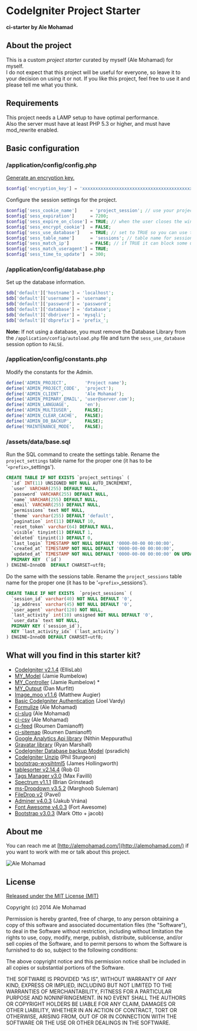 # CodeIgniter Project Starter

**ci-starter by Ale Mohamad**

## About the project

This is a custom *project starter* curated by myself (Ale Mohamad) for myself.  
I do not expect that this project will be useful for everyone, so leave it to your decision on using it or not. If you like this project, feel free to use it and please tell me what you think.

## Requirements

This project needs a LAMP setup to have optimal performance.  
Also the server must have at least PHP 5.3 or higher, and must have mod_rewrite enabled.

## Basic configuration

### /application/config/config.php

[Generate an encryption key.](https://www.random.org/passwords/?num=1&len=24&format=html&rnd=new)

```php
$config['encryption_key'] = 'xxxxxxxxxxxxxxxxxxxxxxxxxxxxxxxxxxxxxxxxxxxxxxxx';
```

Configure the session settings for the project.

```php
$config['sess_cookie_name']		= 'project_session'; // use your project codename
$config['sess_expiration']		= 7200;
$config['sess_expire_on_close']	= TRUE; // when the user closes the window it expires
$config['sess_encrypt_cookie']	= FALSE;
$config['sess_use_database']	= TRUE; // set to TRUE so you can use the DB
$config['sess_table_name']		= 'sessions'; // table name for sessions management
$config['sess_match_ip']		= FALSE; // if TRUE it can block some users in the same network
$config['sess_match_useragent']	= TRUE;
$config['sess_time_to_update']	= 300;
```

### /application/config/database.php

Set up the database information.

```php
$db['default']['hostname'] = 'localhost';  
$db['default']['username'] = 'username';  
$db['default']['password'] = 'password';  
$db['default']['database'] = 'database';  
$db['default']['dbdriver'] = 'mysqli';  
$db['default']['dbprefix'] = 'prefix_';
```

**Note:** If not using a database, you must remove the Database Library from the ```/application/config/autoload.php``` file and turn the ```sess_use_database``` session option to ```FALSE```.

### /application/config/constants.php

Modify the constants for the Admin.

```php
define('ADMIN_PROJECT',       'Project name');
define('ADMIN_PROJECT_CODE',  'project');
define('ADMIN_CLIENT',        'Ale Mohamad');
define('ADMIN_PRIMARY_EMAIL', 'user@server.com');
define('ADMIN_LANGUAGE',      'en');
define('ADMIN_MULTIUSER',     FALSE);
define('ADMIN_CLEAR_CACHE',   FALSE);
define('ADMIN_DB_BACKUP',     FALSE);
define('MAINTENANCE_MODE',    FALSE);
```

### /assets/data/base.sql

Run the SQL command to create the settings table. Rename the ```project_settings``` table name for the proper one (it has to be '```<prefix>```_settings').

```sql
CREATE TABLE IF NOT EXISTS `project_settings` (
  `id` INT(11) UNSIGNED NOT NULL AUTO_INCREMENT,
  `user` VARCHAR(255) DEFAULT NULL,
  `password` VARCHAR(255) DEFAULT NULL,
  `name` VARCHAR(255) DEFAULT NULL,
  `email` VARCHAR(255) DEFAULT NULL,
  `permissions` text NOT NULL,
  `theme` varchar(255) DEFAULT 'default',
  `pagination` int(11) DEFAULT 10,
  `reset_token` varchar(64) DEFAULT NULL,
  `visible` tinyint(1) DEFAULT 1,
  `deleted` tinyint(1) DEFAULT 0,
  `last_login` TIMESTAMP NOT NULL DEFAULT '0000-00-00 00:00:00',
  `created_at` TIMESTAMP NOT NULL DEFAULT '0000-00-00 00:00:00',
  `updated_at` TIMESTAMP NOT NULL DEFAULT '0000-00-00 00:00:00' ON UPDATE CURRENT_TIMESTAMP,
  PRIMARY KEY  (`id`)
) ENGINE=InnoDB  DEFAULT CHARSET=utf8;
```

Do the same with the sessions table. Rename the ```project_sessions``` table name for the proper one (it has to be '```<prefix>```_sessions').

```sql
CREATE TABLE IF NOT EXISTS  `project_sessions` (
  `session_id` varchar(40) NOT NULL DEFAULT '0',
  `ip_address` varchar(45) NOT NULL DEFAULT '0',
  `user_agent` varchar(120) NOT NULL,
  `last_activity` int(10) unsigned NOT NULL DEFAULT '0',
  `user_data` text NOT NULL,
  PRIMARY KEY (`session_id`),
  KEY `last_activity_idx` (`last_activity`)
) ENGINE=InnoDB DEFAULT CHARSET=utf8;
```

## What will you find in this starter kit?

* [CodeIgniter v2.1.4](http://ellislab.com/codeigniter) (EllisLab)
* [MY_Model](https://github.com/jamierumbelow/codeigniter-base-model) (Jamie Rumbelow)
* [MY_Controller](https://github.com/jamierumbelow/codeigniter-base-controller) (Jamie Rumbelow) *
* [MY_Output](https://github.com/danmurf/CI-MY_Output) (Dan Murfitt)
* [Image_moo v1.1.6](https://github.com/Mat-Moo/image_moo) (Matthew Augier)
* [Basic CodeIgniter Authentication](https://github.com/joelvardy/Basic-CodeIgniter-Authentication) (Joel Vardy)
* [Formulize](https://github.com/alemohamad/ci-formulize) (Ale Mohamad)
* [ci-slug](https://github.com/alemohamad/ci-slug) (Ale Mohamad)
* [ci-csv](https://github.com/alemohamad/ci-csv) (Ale Mohamad)
* [ci-feed](https://github.com/RoumenDamianoff/ci-feed) (Roumen Damianoff)
* [ci-sitemap](https://github.com/RoumenDamianoff/ci-sitemap) (Roumen Damianoff)
* [Google Analytics Api library](https://github.com/chonthu/Codeigniter-Google-Analytics-Class) (Nithin Meppurathu)
* [Gravatar library](https://github.com/rsmarshall/Codeigniter-Gravatar) (Ryan Marshall)
* [CodeIgniter Database backup Model](https://github.com/psradich/CI_DatabaseBackup) (psradich)
* [CodeIgniter Unzip](https://github.com/philsturgeon/codeigniter-unzip) (Phil Sturgeon)
* [bootstrap-wysihtml5](https://github.com/jhollingworth/bootstrap-wysihtml5/) (James Hollingworth)
* [tablesorter v2.14.4](https://github.com/Mottie/tablesorter) (Rob G)
* [Tags Manager v3.0](https://github.com/max-favilli/tagmanager) (Max Favilli)
* [Spectrum v1.1.1](https://github.com/bgrins/spectrum) (Brian Grinstead)
* [ms-Dropdown v3.5.2](https://github.com/marghoobsuleman/ms-Dropdown) (Marghoob Suleman)
* [FileDrop v2](https://github.com/ProgerXP/FileDrop) (Pavel)
* [Adminer v4.0.3](https://github.com/vrana/adminer/) (Jakub Vrána)
* [Font Awesome v4.0.3](http://fontawesome.io/) (Fort Awesome)
* [Bootstrap v3.0.3](http://getbootstrap.com/) (Mark Otto + jacob)

## About me

You can reach me at [http://alemohamad.com/](http://alemohamad.com/) if you want to work with me or talk about this project.

![Ale Mohamad](http://alemohamad.com/github/logo2012am.png)

## License

[Released under the MIT License (MIT)](http://www.opensource.org/licenses/mit-license.html)

Copyright (c) 2014 Ale Mohamad

Permission is hereby granted, free of charge, to any person obtaining a copy of this software and associated documentation files (the "Software"), to deal in the Software without restriction, including without limitation the rights to use, copy, modify, merge, publish, distribute, sublicense, and/or sell copies of the Software, and to permit persons to whom the Software is furnished to do so, subject to the following conditions:

The above copyright notice and this permission notice shall be included in all copies or substantial portions of the Software.

THE SOFTWARE IS PROVIDED "AS IS", WITHOUT WARRANTY OF ANY KIND, EXPRESS OR IMPLIED, INCLUDING BUT NOT LIMITED TO THE WARRANTIES OF MERCHANTABILITY, FITNESS FOR A PARTICULAR PURPOSE AND NONINFRINGEMENT. IN NO EVENT SHALL THE AUTHORS OR COPYRIGHT HOLDERS BE LIABLE FOR ANY CLAIM, DAMAGES OR OTHER LIABILITY, WHETHER IN AN ACTION OF CONTRACT, TORT OR OTHERWISE, ARISING FROM, OUT OF OR IN CONNECTION WITH THE SOFTWARE OR THE USE OR OTHER DEALINGS IN THE SOFTWARE.
